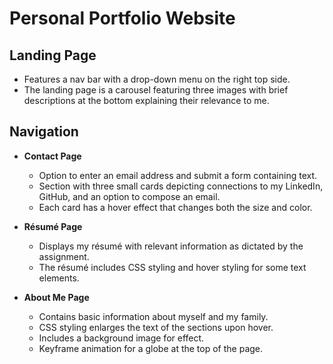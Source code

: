 # Personal Portfolio Website

## Landing Page
- Features a nav bar with a drop-down menu on the right top side.
- The landing page is a carousel featuring three images with brief descriptions at the bottom explaining their relevance to me.

## Navigation
- **Contact Page**
  - Option to enter an email address and submit a form containing text.
  - Section with three small cards depicting connections to my LinkedIn, GitHub, and an option to compose an email.
  - Each card has a hover effect that changes both the size and color.
  
- **Résumé Page**
  - Displays my résumé with relevant information as dictated by the assignment.
  - The résumé includes CSS styling and hover styling for some text elements.
  
- **About Me Page**
  - Contains basic information about myself and my family.
  - CSS styling enlarges the text of the sections upon hover.
  - Includes a background image for effect.
  - Keyframe animation for a globe at the top of the page.
